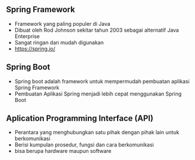 
## Spring Framework

- Framework yang paling populer di Java
- Dibuat oleh Rod Johnson sekitar tahun 2003 sebagai alternatif Java Enterprise
- Sangat ringan dan mudah digunakan
- https://spring.io/

## Spring Boot
- Spring boot adalah framework untuk mempermudah pembuatan aplikasi Spring Framework
- Pembuatan Aplikasi Spring menjadi lebih cepat menggunakan Spring Boot
  
## Aplication Programming Interface (API)
- Perantara yang menghubungkan satu pihak dengan pihak lain untuk berkomunikasi
- Berisi kumpulan prosedur, fungsi dan cara berkomunikasi
- bisa berupa hardware maupun software
